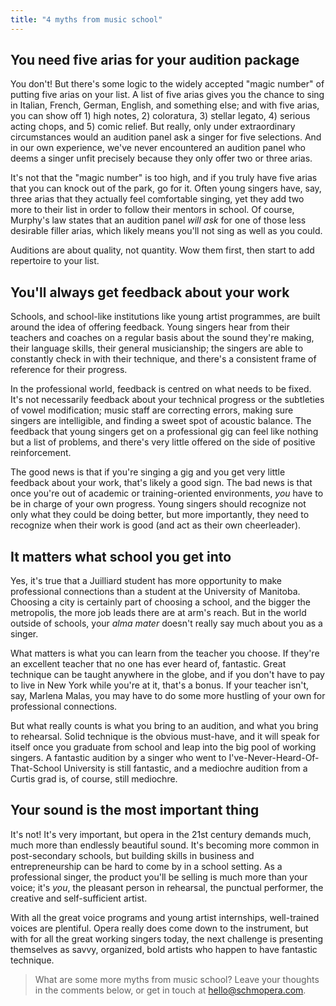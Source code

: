 ```yaml
---
title: "4 myths from music school"
---
```


## You need five arias for your audition package

You don't! But there's some logic to the widely accepted "magic number" of putting five arias on your list. A list of five arias gives you the chance to sing in Italian, French, German, English, and something else; and with five arias, you can show off 1) high notes, 2) coloratura, 3) stellar legato, 4) serious acting chops, and 5) comic relief. But really, only under extraordinary circumstances would an audition panel ask a singer for five selections. And in our own experience, we've never encountered an audition panel who deems a singer unfit precisely because they only offer two or three arias.

It's not that the "magic number" is too high, and if you truly have five arias that you can knock out of the park, go for it. Often young singers have, say, three arias that they actually feel comfortable singing, yet they add two more to their list in order to follow their mentors in school. Of course, Murphy's law states that an audition panel *will ask* for one of those less desirable filler arias, which likely means you'll not sing as well as you could.

Auditions are about quality, not quantity. Wow them first, then start to add repertoire to your list.

## You'll always get feedback about your work

Schools, and school-like institutions like young artist programmes, are built around the idea of offering feedback. Young singers hear from their teachers and coaches on a regular basis about the sound they're making, their language skills, their general musicianship; the singers are able to constantly check in with their technique, and there's a consistent frame of reference for their progress.

In the professional world, feedback is centred on what needs to be fixed. It's not necessarily feedback about your technical progress or the subtleties of vowel modification; music staff are correcting errors, making sure singers are intelligible, and finding a sweet spot of acoustic balance. The feedback that young singers get on a professional gig can feel like nothing but a list of problems, and there's very little offered on the side of positive reinforcement.

The good news is that if you're singing a gig and you get very little feedback about your work, that's likely a good sign. The bad news is that once you're out of academic or training-oriented environments, *you* have to be in charge of your own progress. Young singers should recognize not only what they could be doing better, but more importantly, they need to recognize when their work is good (and act as their own cheerleader).

## It matters what school you get into

Yes, it's true that a Juilliard student has more opportunity to make professional connections than a student at the University of Manitoba. Choosing a city is certainly part of choosing a school, and the bigger the metropolis, the more job leads there are at arm's reach. But in the world outside of schools, your *alma mater* doesn't really say much about you as a singer.

What matters is what you can learn from the teacher you choose. If they're an excellent teacher that no one has ever heard of, fantastic. Great technique can be taught anywhere in the globe, and if you don't have to pay to live in New York while you're at it, that's a bonus. If your teacher isn't, say, Marlena Malas, you may have to do some more hustling of your own for professional connections. 

But what really counts is what you bring to an audition, and what you bring to rehearsal. Solid technique is the obvious must-have, and it will speak for itself once you graduate from school and leap into the big pool of working singers. A fantastic audition by a singer who went to I've-Never-Heard-Of-That-School University is still fantastic, and a mediochre audition from a Curtis grad is, of course, still mediochre.

## Your sound is the most important thing

It's not! It's very important, but opera in the 21st century demands much, much more than endlessly beautiful sound. It's becoming more common in post-secondary schools, but building skills in business and entrepreneurship can be hard to come by in a school setting. As a professional singer, the product you'll be selling is much more than your voice; it's *you*, the pleasant person in rehearsal, the punctual performer, the creative and self-sufficient artist.

With all the great voice programs and young artist internships, well-trained voices are plentiful. Opera really does come down to the instrument, but with for all the great working singers today, the next challenge is presenting themselves as savvy, organized, bold artists who happen to have fantastic technique.

>What are some more myths from music school? Leave your thoughts in the comments below, or get in touch at [hello@schmopera.com](mailto:hello@schmopera.com).
